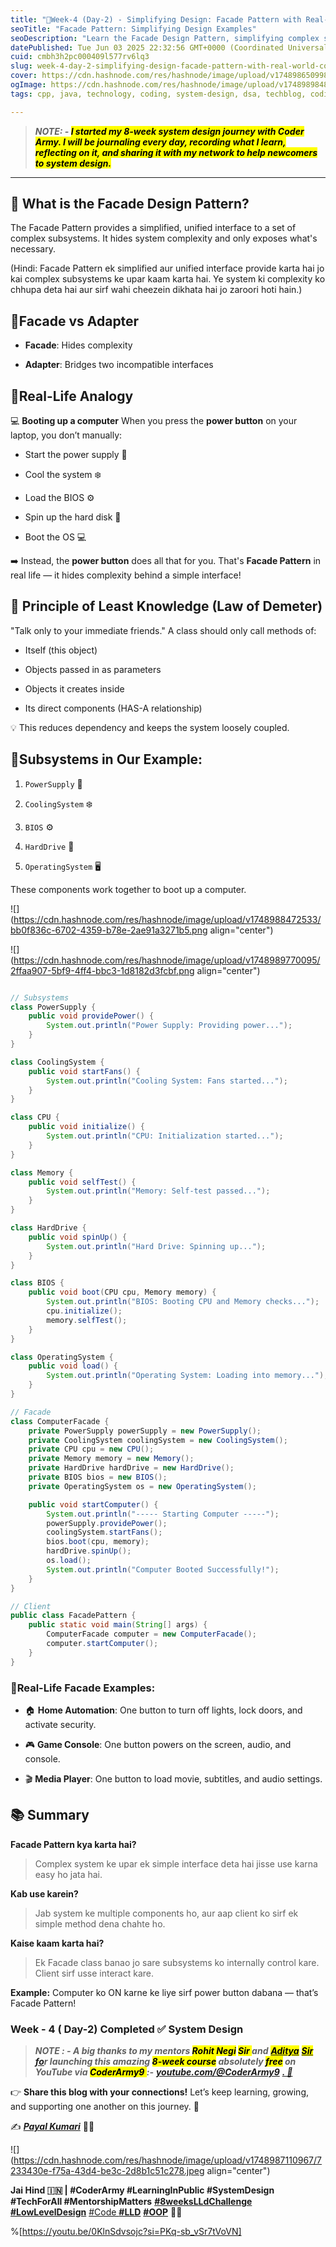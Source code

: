 ```yaml
---
title: "📅Week-4 (Day-2) - Simplifying Design: Facade Pattern with Real-World Code and Use Case"
seoTitle: "Facade Pattern: Simplifying Design Examples"
seoDescription: "Learn the Facade Design Pattern, simplifying complex systems with examples and code, ideal for system design beginners"
datePublished: Tue Jun 03 2025 22:32:56 GMT+0000 (Coordinated Universal Time)
cuid: cmbh3h2pc000409l577rv6lq3
slug: week-4-day-2-simplifying-design-facade-pattern-with-real-world-code-and-use-case
cover: https://cdn.hashnode.com/res/hashnode/image/upload/v1748986509986/86bd0e77-0643-4609-8d60-83ca6ee6f806.png
ogImage: https://cdn.hashnode.com/res/hashnode/image/upload/v1748989848743/3197e2f2-22a0-4312-a302-00e9e990045f.png
tags: cpp, java, technology, coding, system-design, dsa, techblog, coding-challenge, technical-writing-1, coding-journey, low-level-design, lld, coderarmy, 8weekslldchallenge, payalkumari11

---
```


> ***NOTE: - <mark>I started my 8-week system design journey with Coder Army. I will be journaling every day, recording what I learn, reflecting on it, and sharing it with my network to help newcomers to system design.</mark>***

---

## 💠 What is the Facade Design Pattern?

The Facade Pattern provides a simplified, unified interface to a set of complex subsystems. It hides system complexity and only exposes what's necessary.

(Hindi: Facade Pattern ek simplified aur unified interface provide karta hai jo kai complex subsystems ke upar kaam karta hai. Ye system ki complexity ko chhupa deta hai aur sirf wahi cheezein dikhata hai jo zaroori hoti hain.)

## 💠Facade vs Adapter

* **Facade**: Hides complexity
    
* **Adapter**: Bridges two incompatible interfaces
    

## 💠Real-Life Analogy

💻 **Booting up a computer** When you press the **power button** on your laptop, you don’t manually:

* Start the power supply 🔋
    
* Cool the system ❄️
    
* Load the BIOS ⚙️
    
* Spin up the hard disk 💽
    
* Boot the OS 💻
    

➡️ Instead, the **power button** does all that for you. That's **Facade Pattern** in real life — it hides complexity behind a simple interface!

## 💠 Principle of Least Knowledge (Law of Demeter)

"Talk only to your immediate friends." A class should only call methods of:

* Itself (this object)
    
* Objects passed in as parameters
    
* Objects it creates inside
    
* Its direct components (HAS-A relationship)
    

💡 This reduces dependency and keeps the system loosely coupled.

## 💠Subsystems in Our Example:

1. `PowerSupply` 🔋
    
2. `CoolingSystem` ❄️
    
3. `BIOS` ⚙️
    
4. `HardDrive` 💽
    
5. `OperatingSystem` 🖥️
    

These components work together to boot up a computer.

![](https://cdn.hashnode.com/res/hashnode/image/upload/v1748988472533/bb0f836c-6702-4359-b78e-2ae91a3271b5.png align="center")

![](https://cdn.hashnode.com/res/hashnode/image/upload/v1748989770095/2ffaa907-5bf9-4ff4-bbc3-1d8182d3fcbf.png align="center")

```java

// Subsystems
class PowerSupply {
    public void providePower() {
        System.out.println("Power Supply: Providing power...");
    }
}

class CoolingSystem {
    public void startFans() {
        System.out.println("Cooling System: Fans started...");
    }
}

class CPU {
    public void initialize() {
        System.out.println("CPU: Initialization started...");
    }
}

class Memory {
    public void selfTest() {
        System.out.println("Memory: Self-test passed...");
    }
}

class HardDrive {
    public void spinUp() {
        System.out.println("Hard Drive: Spinning up...");
    }
}

class BIOS {
    public void boot(CPU cpu, Memory memory) {
        System.out.println("BIOS: Booting CPU and Memory checks...");
        cpu.initialize();
        memory.selfTest();
    }
}

class OperatingSystem {
    public void load() {
        System.out.println("Operating System: Loading into memory...");
    }
}

// Facade
class ComputerFacade {
    private PowerSupply powerSupply = new PowerSupply();
    private CoolingSystem coolingSystem = new CoolingSystem();
    private CPU cpu = new CPU();
    private Memory memory = new Memory();
    private HardDrive hardDrive = new HardDrive();
    private BIOS bios = new BIOS();
    private OperatingSystem os = new OperatingSystem();

    public void startComputer() {
        System.out.println("----- Starting Computer -----");
        powerSupply.providePower();
        coolingSystem.startFans();
        bios.boot(cpu, memory);
        hardDrive.spinUp();
        os.load();
        System.out.println("Computer Booted Successfully!");
    }
}

// Client
public class FacadePattern {
    public static void main(String[] args) {
        ComputerFacade computer = new ComputerFacade();
        computer.startComputer();
    }
}
```

### 💠Real-Life Facade Examples:

* 🏠 **Home Automation**: One button to turn off lights, lock doors, and activate security.
    
* 🎮 **Game Console**: One button powers on the screen, audio, and console.
    
* 🎬 **Media Player**: One button to load movie, subtitles, and audio settings.
    

## **📚 Summary**

**Facade Pattern kya karta hai?**

> Complex system ke upar ek simple interface deta hai jisse use karna easy ho jata hai.

**Kab use karein?**

> Jab system ke multiple components ho, aur aap client ko sirf ek simple method dena chahte ho.

**Kaise kaam karta hai?**

> Ek Facade class banao jo sare subsystems ko internally control kare. Client sirf usse interact kare.

**Example:** Computer ko ON karne ke liye sirf power button dabana — that’s Facade Pattern!

### **Week - 4 ( Day-2) Completed ✅ System Design**

> ***NOTE : - A big thanks to my mentors <mark>Rohit Negi</mark> <mark>Sir </mark> and*** [***<mark>Aditya</mark>***](https://www.linkedin.com/in/adityatandon2/) [***<mark>Sir</mark> fo***](https://www.linkedin.com/in/adityatandon2/)***r launching this amazing <mark>8-week course</mark> absolutely <mark>free</mark> on YouTube via <mark>CoderArmy9 </mark> :-*** [***youtube.com/@CoderArmy9***](https://www.youtube.com/@CoderArmy9) [***. 🙌***](https://www.youtube.com/@CoderArmy9)

👉 **Share this blog with your connections!** Let’s keep learning, growing, and supporting one another on this journey. 🚀

✍️ [***Payal Kumari***](https://www.linkedin.com/in/payalkumari10/) 👩‍💻

![](https://cdn.hashnode.com/res/hashnode/image/upload/v1748987110967/7233430e-f75a-43d4-be3c-2d8b1c51c278.jpeg align="center")

**Jai Hind 🇮🇳 | #CoderArmy #LearningInPublic #SystemDesign #TechForAll #MentorshipMatters** [**#8weeksLLdChallenge**](https://www.youtube.com/hashtag/8weekslldchallenge) [**#LowLevelDesign**](https://www.youtube.com/hashtag/8weekslldchallenge) [#Code **#LLD**](https://www.youtube.com/hashtag/lowleveldesign) [**#OOP**](https://www.youtube.com/hashtag/lld) **👩‍💻**

%[https://youtu.be/0KlnSdvsojc?si=PKq-sb_vSr7tVoVN]